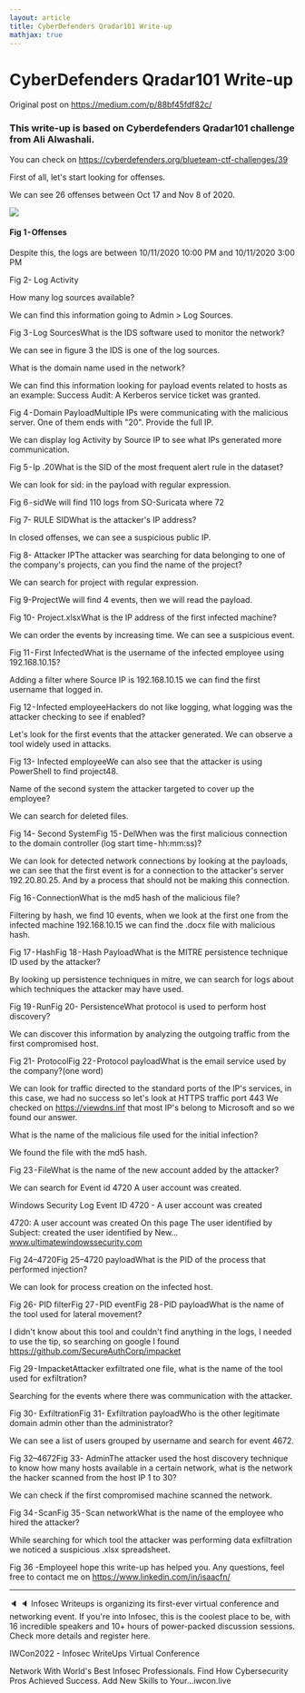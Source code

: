 ```yaml
---
layout: article
title: CyberDefenders Qradar101 Write-up
mathjax: true
---
```

# CyberDefenders Qradar101 Write-up
Original post on https://medium.com/p/88bf45fdf82c/

### This write-up is based on Cyberdefenders Qradar101 challenge from Ali Alwashali.
You can check on https://cyberdefenders.org/blueteam-ctf-challenges/39



First of all, let's start looking for offenses.

We can see 26 offenses between Oct 17 and Nov 8 of 2020.

<div class="card">
  <div class="card__image">
    <img class="image" src="https://cdn-images-1.medium.com/max/800/1*UfcJEcN7jFEnz4FTcG8JbA.png"/>
  </div>
  <div class="card__content">
    <div class="card__header">
      <h4>Fig 1 - Offenses</h4>
    </div>
  </div>
</div>

Despite this, the logs are between 10/11/2020 10:00 PM and 10/11/2020 3:00 PM

Fig 2- Log Activity

How many log sources available?

We can find this information going to Admin > Log Sources.

Fig 3 - Log SourcesWhat is the IDS software used to monitor the network?

We can see in figure 3 the IDS is one of the log sources.

What is the domain name used in the network?

We can find this information looking for payload events related to hosts as an example: Success Audit: A Kerberos service ticket was granted.

Fig 4 - Domain PayloadMultiple IPs were communicating with the malicious server. One of them ends with "20". Provide the full IP.

We can display log Activity by Source IP to see what IPs generated more communication.

Fig 5 - Ip .20What is the SID of the most frequent alert rule in the dataset?

We can look for sid: in the payload with regular expression.

Fig 6 - sidWe will find 110 logs from SO-Suricata where 72

Fig 7- RULE SIDWhat is the attacker's IP address?

In closed offenses, we can see a suspicious public IP.

Fig 8- Attacker IPThe attacker was searching for data belonging to one of the company's projects, can you find the name of the project?

We can search for project with regular expression.

Fig 9-ProjectWe will find 4 events, then we will read the payload.

Fig 10- Project.xlsxWhat is the IP address of the first infected machine?

We can order the events by increasing time. We can see a suspicious event.

Fig 11 - First InfectedWhat is the username of the infected employee using 192.168.10.15?

Adding a filter where Source IP is 192.168.10.15 we can find the first username that logged in.

Fig 12 - Infected employeeHackers do not like logging, what logging was the attacker checking to see if enabled?

Let's look for the first events that the attacker generated. We can observe a tool widely used in attacks.

Fig 13- Infected employeeWe can also see that the attacker is using PowerShell to find project48.

Name of the second system the attacker targeted to cover up the employee?

We can search for deleted files.

Fig 14- Second SystemFig 15 - DelWhen was the first malicious connection to the domain controller (log start time - hh:mm:ss)?

We can look for detected network connections by looking at the payloads, we can see that the first event is for a connection to the attacker's server 192.20.80.25. And by a process that should not be making this connection.

Fig 16 - ConnectionWhat is the md5 hash of the malicious file?

Filtering by hash, we find 10 events, when we look at the first one from the infected machine 192.168.10.15 we can find the .docx file with malicious hash.

Fig 17 - HashFig 18 - Hash PayloadWhat is the MITRE persistence technique ID used by the attacker?

By looking up persistence techniques in mitre, we can search for logs about which techniques the attacker may have used.

Fig 19 - RunFig 20- PersistenceWhat protocol is used to perform host discovery?

We can discover this information by analyzing the outgoing traffic from the first compromised host.

Fig 21- ProtocolFig 22 - Protocol payloadWhat is the email service used by the company?(one word)

We can look for traffic directed to the standard ports of the IP's services, in this case, we had no success so let's look at HTTPS traffic port 443 We checked on https://viewdns.inf that most IP's belong to Microsoft and so we found our answer.

What is the name of the malicious file used for the initial infection?

We found the file with the md5 hash.

Fig 23 - FileWhat is the name of the new account added by the attacker?

We can search for Event id 4720 A user account was created.

Windows Security Log Event ID 4720 - A user account was created

4720: A user account was created On this page The user identified by Subject: created the user identified by New…www.ultimatewindowssecurity.com

Fig 24–4720Fig 25–4720 payloadWhat is the PID of the process that performed injection?

We can look for process creation on the infected host.

Fig 26- PID filterFig 27 - PID eventFig 28 - PID payloadWhat is the name of the tool used for lateral movement?

I didn't know about this tool and couldn't find anything in the logs, I needed to use the tip, so searching on google I found https://github.com/SecureAuthCorp/impacket

Fig 29 - ImpacketAttacker exfiltrated one file, what is the name of the tool used for exfiltration?

Searching for the events where there was communication with the attacker.

Fig 30- ExfiltrationFig 31- Exfiltration payloadWho is the other legitimate domain admin other than the administrator?

We can see a list of users grouped by username and search for event 4672.

Fig 32–4672Fig 33- AdminThe attacker used the host discovery technique to know how many hosts available in a certain network, what is the network the hacker scanned from the host IP 1 to 30?

We can check if the first compromised machine scanned the network.

Fig 34 - ScanFig 35 - Scan networkWhat is the name of the employee who hired the attacker?

While searching for which tool the attacker was performing data exfiltration we noticed a suspicious .xlsx spreadsheet.

Fig 36 -EmployeeI hope this write-up has helped you. Any questions, feel free to contact me on https://www.linkedin.com/in/isaacfn/



---



🔈 🔈 Infosec Writeups is organizing its first-ever virtual conference and networking event. If you're into Infosec, this is the coolest place to be, with 16 incredible speakers and 10+ hours of power-packed discussion sessions. Check more details and register here.

IWCon2022 - Infosec WriteUps Virtual Conference

Network With World's Best Infosec Professionals. Find How Cybersecurity Pros Achieved Success. Add New Skills to Your…iwcon.live
